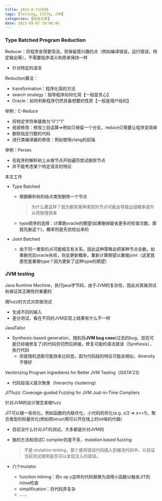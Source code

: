 ```yaml
---
title: 2023-9-7讨论班
tags: [Testing, ISSTA, JVM]
categories: [组会记录]
date: 2023-09-07 19:00:40
---
```


### Type Batched Program Reduction

Reducer：将程序变得更简洁，但保留感兴趣的点（例如编译错误，运行错误，特定输出等），不需要程序语义和原来保持一样

- 针对特定的语言

Reduction算法：

- transformation：程序化简的方法
- search strategy：指导程序如何化简【一般是贪心】
- Oracle：如何判断程序仍然具备想要的性质【一般是用户给的】

举例：C-Reduce

- 将特定字符串替换为"0"/"1"
- 局部修改：修改三目运算=>例如只保留一个分支，reduce只需要让程序变简单
- 删除指定行数的代码
- 进行类编译器的修改：例如使用clang的前端

举例：Perses

- 在程序的解析树上从根节点开始遍历尝试删除节点
- 并不能考虑某个特定语言的特征

本文工作

- Type Batched
  - 根据解析树的结点类型删除一个节点
  
    > 为什么要这样？因为删除某种类型的节点可能会导致出错概率提升从而拖慢效率
  
  - type顺序的选择：计算跑oracle的期望(如果删掉能省更多的检查次数，那就先删这个)，概率则是先验给出来的
  
- Joint Batched
  - 由于同一类型的点可能相互有关系，因此这种策略会把某种节点全删，如果删完后oracle失败，则会更新概率，重新计算期望以重做joint（这里我感觉是重做type？因为更新了这种type的期望）

### JVM testing

Java Runtime Machine，执行java字节码，由于JVM的复杂性，因此对其做测试和保证其正确性时重要的

用fuzz的方式对其做测试

- 生成不同的输入
- 差分测试，看在不同的JVM实现上结果有什么不一样

JavaTailor

- Synthesis-based generation，随机将**JVM bug case**(过去的bug，现在可能已经被修复了)的代码剪切然后拼接，修复可能的语法错误（Synthesis），执行代码
  - 但是随机选取可能效率比较低，因为代码段的特征可能会相似，diversity不够好

Vectorizing Program Ingredients for Better JVM Testing（ISSTA'23）

- 代码段语义层次聚类（hierarchy clustering）

JITfuzz: Coverage-guided Fuzzing for JVM Just-in-Time Compilers 

针对JVM的设计理念来做fuzz

JIT可以做一些优化，例如函数的内联优化，小代码的优化(e.g. x/2 => x<<1)，聚合类型的标量优化(例如把struct用可以开在栈上的int啥的代替)

- 目前没什么针对JIT的测试，大多都是针对JVM的

- 做的方法和测试C compiler的差不多，mutation based fuzzing

  > 不是 mutation testing，那个是将错误代码插入到被测代码中，以验证当前测试用例是否可以发现注入的错误。

- 六个mutator
  - function inlining：将x op y这样的代码替换为调用小函数以触发JIT的inline检查
  - simplification：将代码弄复杂
  - ……
